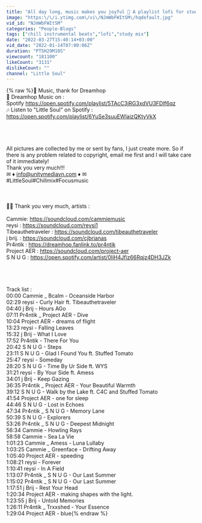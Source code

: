 ```yaml
---
title: "All day long, music makes you joyful 🌻 A playlist lofi for study, relax, stress relief"
image: "https:\/\/i.ytimg.com\/vi\/NJmWbFWItSM\/hqdefault.jpg"
vid_id: "NJmWbFWItSM"
categories: "People-Blogs"
tags: ["chill instrumental beats","lofi","study mix"]
date: "2022-03-27T15:40:14+03:00"
vid_date: "2022-01-14T07:00:06Z"
duration: "PT5H29M10S"
viewcount: "181100"
likeCount: "3131"
dislikeCount: ""
channel: "Little Soul"
---
```

{% raw %}🎵 Music, thank for Dreamhop<br />🌿 Dreamhop Music on :<br />Spotify <a rel="nofollow" target="blank" href="https://open.spotify.com/playlist/5TAcC3jRG3xdVU3FDlf6qz">https://open.spotify.com/playlist/5TAcC3jRG3xdVU3FDlf6qz</a><br />🎶 Listen to &quot;Little Soul&quot; on Spotify : <a rel="nofollow" target="blank" href="https://open.spotify.com/playlist/6YuSe3suuEWlaizQKtyVkX">https://open.spotify.com/playlist/6YuSe3suuEWlaizQKtyVkX</a><br /> <br /><br /><br /><br />All pictures are collected by me or sent by fans, I just create more. So if there is any problem related to copyright, email me first and I will take care of it immediately!<br />Thank you very much!!!<br />✉ ♦ info@unitymediavn.com ♦ ✉<br />#LittleSoul#Chillmix#Focusmusic<br /><br /><br /><br /> 🌱🌱 Thank you very much, artists :<br /><br />Cammie: <a rel="nofollow" target="blank" href="https://soundcloud.com/cammiemusic">https://soundcloud.com/cammiemusic</a><br />reysi : <a rel="nofollow" target="blank" href="https://soundcloud.com/reysi1">https://soundcloud.com/reysi1</a><br />Tibeauthetraveler : <a rel="nofollow" target="blank" href="https://soundcloud.com/tibeauthetraveler">https://soundcloud.com/tibeauthetraveler</a><br />j brij. : <a rel="nofollow" target="blank" href="https://soundcloud.com/cjbrianas">https://soundcloud.com/cjbrianas</a><br />Pr4ntik : <a rel="nofollow" target="blank" href="https://dreamhop.fanlink.to/pr4ntik">https://dreamhop.fanlink.to/pr4ntik</a><br />Project AER : <a rel="nofollow" target="blank" href="https://soundcloud.com/project-aer">https://soundcloud.com/project-aer</a><br />S N U G : <a rel="nofollow" target="blank" href="https://open.spotify.com/artist/0liH4Jfiz66Rqjz4DH3JZk">https://open.spotify.com/artist/0liH4Jfiz66Rqjz4DH3JZk</a><br /><br /><br /><br /><br />Track list :<br />00:00      Cammie _ Bcalm - Oceanside Harbor<br />02:29      reysi - Curly Hair ft. Tibeauthetraveler <br />04:40      j Brij - Hours AGo<br />07:11      Pr4ntik _ Project AER - Dive<br />10:04      Project AER - dreams of flight<br />13:23      reysi - Falling Leaves <br />15:32      j Brij - What I Love<br />17:52      Pr4ntik - There For You<br />20:42      S N U G - Steps<br />23:11      S N U G - Glad I Found You ft. Stuffed Tomato<br />25:47      reysi - Someday <br />28:20      S N U G -  Time By Ur Side ft. WYS<br />31:21      reysi -  By Your Side ft. Amess<br />34:01      j Brij - Keep Gazing<br />36:35      Pr4ntik _ Project AER - Your Beautiful Warmth<br />39:12      S N U G - Walk by the Lake ft. C4C and Stuffed Tomato<br />41:54      Project AER - one for sleep<br />44:46      S N U G - Lost in Echoes<br />47:34      Pr4ntik _ S N U G - Memory Lane<br />50:39      S N U G - Explorers<br />53:26      Pr4ntik _ S N U G - Deepest Midnight<br />56:34      Cammie - Howling Rays<br />58:58      Cammie - Sea La Vie<br />1:01:23    Cammie _ Amess - Luna Lullaby<br />1:03:25    Cammie _ Greenface - Drifting Away<br />1:05:40    Project AER - speeding<br />1:08:21    reysi - Forever <br />1:10:41    reysi - In A Field <br />1:13:07    Pr4ntik _ S N U G - Our Last Summer<br />1:15:02    Pr4ntik _ S N U G - Our Last Summer<br />1:17:51    j Brij -  Rest Your Head<br />1:20:34    Project AER - making shapes with the light.<br />1:23:55    j Brij - Untold Memories<br />1:26:11    Pr4ntik _ Trxxshed - Your Essence<br />1:29:04    Project AER - blue{% endraw %}
